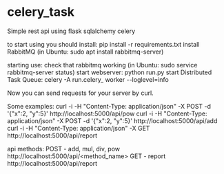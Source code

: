 # celery_task
Simple rest api using flask sqlalchemy celery

to start using you should install:
  pip install -r requirements.txt
  install RabbitMQ (in Ubuntu: sudo apt install rabbitmq-server)
  
starting use:
  check that rabbitmq working (in Ubuntu: sudo service rabbitmq-server status)
  start webserver: python run.py
  start Distributed Task Queue: celery -A run.celery_ worker --loglevel=info

Now you can send requests for your server by curl.

Some examples:
curl -i -H "Content-Type: application/json" -X POST -d '{"x":2, "y":5}' http://localhost:5000/api/pow
curl -i -H "Content-Type: application/json" -X POST -d '{"x":2, "y":5}' http://localhost:5000/api/add
curl -i -H "Content-Type: application/json" -X GET http://localhost:5000/api/report

api methods:
POST - add, mul, div, pow
  http://localhost:5000/api/<method_name>
GET - report
  http://localhost:5000/api/report

